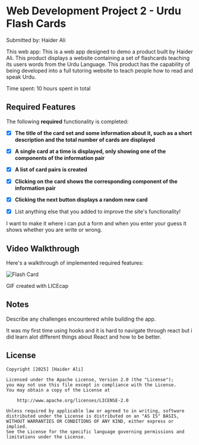 # Web Development Project 2 - Urdu Flash Cards

Submitted by: Haider Ali

This web app: This is a web app designed to demo a product built by Haider Ali.
This product displays a website containing a set of flashcards teaching its users words from the Urdu Language.
This product has the capability of being developed into a full tutoring website to teach people how to read and speak Urdu.

Time spent: 10 hours spent in total

## Required Features

The following **required** functionality is completed:

- [X] **The title of the card set and some information about it, such as a short description and the total number of cards are displayed**
- [X] **A single card at a time is displayed, only showing one of the components of the information pair**
- [X] **A list of card pairs is created**
- [X] **Clicking on the card shows the corresponding component of the information pair**
- [X] **Clicking the next button displays a random new card**


* [X] List anything else that you added to improve the site's functionality!

I want to make it where i can put a form and when you enter your guess it shows whether you are write or wrong.

## Video Walkthrough

Here's a walkthrough of implemented required features:

![Flash Card](https://raw.githubusercontent.com/haiderqal/Urduflashcards/main/public/web102flash.gif)

GIF created with LICEcap


## Notes

Describe any challenges encountered while building the app.

It was my first time using hooks and it is hard to navigate through react but i did learn alot different things about React and how to be better.
## License

    Copyright [2025] [Haider Ali]

    Licensed under the Apache License, Version 2.0 (the "License");
    you may not use this file except in compliance with the License.
    You may obtain a copy of the License at

        http://www.apache.org/licenses/LICENSE-2.0

    Unless required by applicable law or agreed to in writing, software
    distributed under the License is distributed on an "AS IS" BASIS,
    WITHOUT WARRANTIES OR CONDITIONS OF ANY KIND, either express or implied.
    See the License for the specific language governing permissions and
    limitations under the License.